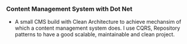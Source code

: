 ###  Content Management System with Dot Net 

- A small CMS build with Clean Architecture to achieve mechansim of which a content management system does. I use CQRS, Repository patterns to have a good scalable, maintainable and clean project. 
